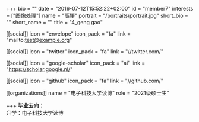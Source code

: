 
+++
bio = ""
date = "2016-07-12T15:52:22+02:00"
id = "member7"
interests = ["图像处理"]
name = "高埂"
portrait = "/portraits/portrait.jpg"
short_bio = ""
short_name = ""
title = "4_geng gao"

[[social]]
    icon = "envelope"
    icon_pack = "fa"
    link = "mailto:test@example.org"

[[social]]
    icon = "twitter"
    icon_pack = "fa"
    link = "//twitter.com/"

[[social]]
    icon = "google-scholar"
    icon_pack = "ai"
    link = "https://scholar.google.nl/"

[[social]]
    icon = "github"
    icon_pack = "fa"
    link = "//github.com/"

[[organizations]]
    name = "电子科技大学读博"
    role = "2021级硕士生"

+++
**毕业去向：**  
升学：电子科技大学读博   

